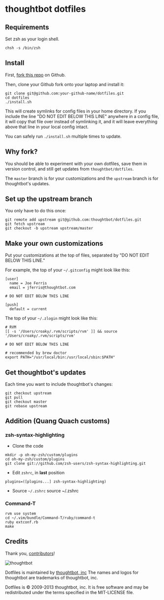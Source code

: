 thoughtbot dotfiles
===================

Requirements
------------

Set zsh as your login shell.

    chsh -s /bin/zsh

Install
-------

First, [fork this repo](/thoughtbot/dotfiles#fork_box) on Github.

Then, clone your Github fork onto your laptop and install it:

    git clone git@github.com:your-github-name/dotfiles.git
    cd dotfiles
    ./install.sh

This will create symlinks for config files in your home directory. If you
include the line "DO NOT EDIT BELOW THIS LINE" anywhere in a config file, it
will copy that file over instead of symlinking it, and it will leave
everything above that line in your local config intact.

You can safely run `./install.sh` multiple times to update.

Why fork?
---------

You should be able to experiment with your own dotfiles, save them in version
control, and still get updates from `thoughtbot/dotfiles`.

The `master` branch is for your customizations and the `upstream` branch is for
thoughtbot's updates.

Set up the upstream branch
--------------------------

You only have to do this once:

    git remote add upstream git@github.com:thoughtbot/dotfiles.git
    git fetch upstream
    git checkout -b upstream upstream/master

Make your own customizations
----------------------------

Put your customizations at the top of files, separated by "DO NOT EDIT BELOW
THIS LINE."

For example, the top of your `~/.gitconfig` might look like this:

    [user]
      name = Joe Ferris
      email = jferris@thoughtbot.com

    # DO NOT EDIT BELOW THIS LINE

    [push]
      default = current

The top of your `~/.zlogin` might look like this:

    # RVM
    [[ -s '/Users/croaky/.rvm/scripts/rvm' ]] && source '/Users/croaky/.rvm/scripts/rvm'

    # DO NOT EDIT BELOW THIS LINE

    # recommended by brew doctor
    export PATH="/usr/local/bin:/usr/local/sbin:$PATH"

Get thoughtbot's updates
------------------------

Each time you want to include thoughtbot's changes:

    git checkout upstream
    git pull
    git checkout master
    git rebase upstream

Addition (Quang Quach customs)
--------

### zsh-syntax-highlighting
* Clone the code
```
mkdir -p oh-my-zsh/custom/plugins
cd oh-my-zsh/custom/plugins
git clone git://github.com/zsh-users/zsh-syntax-highlighting.git
```

* Edit `zshrc`, in **last** position
````
plugins=([plugins...] zsh-syntax-highlighting)
````
* Source `~/.zshrc`
     source ~/.zshrc

### Command-T

```
rvm use system
cd ~/.vim/bundle/Command-T/ruby/command-t
ruby extconf.rb
make
```

Credits
-------

Thank you, [contributors](/thoughtbot/dotfiles/graphs/contributors)!

![thoughtbot](http://thoughtbot.com/images/tm/logo.png)

Dotfiles is maintained by [thoughtbot, inc](http://thoughtbot.com/community)
The names and logos for thoughtbot are trademarks of thoughtbot, inc.

Dotfiles is © 2009-2013 thoughtbot, inc. It is free software and may be
redistributed under the terms specified in the MIT-LICENSE file.
